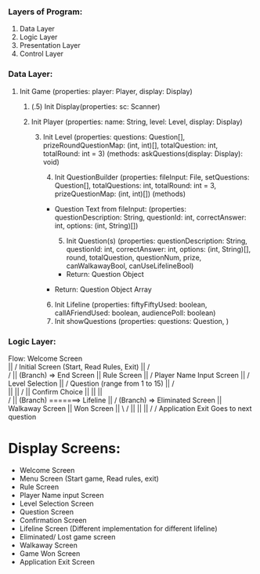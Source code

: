 ### Layers of Program:
1. Data Layer
2. Logic Layer
3. Presentation Layer
4. Control Layer

### Data Layer:
1. Init Game (properties: player: Player, display: Display)
    
    1. (.5) Init Display(properties: sc: Scanner)

    2. Init Player (properties: name: String, level: Level, display: Display)
        
        3. Init Level (properties: questions: Question[], prizeRoundQuestionMap: (int, int)[], totalQuestion: int, totalRound: int = 3) (methods: askQuestions(display: Display): void)
            
            4. Init QuestionBuilder (properties: fileInput: File,  setQuestions: Question[], totalQuestions: int, totalRound: int = 3, prizeQuestionMap: (int, int)[]) (methods)
            - Question Text from fileInput: (properties: questionDescription: String, questionId: int, correctAnswer: int, options: (int, String)[])
                
                5. Init Question(s) (properties: questionDescription: String, questionId: int, correctAnswer: int, options: (int, String)[], round, totalQuestion, questionNum, prize, canWalkawayBool, canUseLifelineBool) 
                - Return: Question Object

            - Return: Question Object Array

            6. Init Lifeline (properties: fiftyFiftyUsed: boolean, callAFriendUsed: boolean, audiencePoll: boolean)
            7. Init showQuestions (properties: questions: Question, )

### Logic Layer:
Flow: 
    Welcome Screen  
        ||
        \/
    Initial Screen (Start, Read Rules, Exit)
        ||                                  /\
        \/                                  ||
      (Branch)     => End Screen    ||  Rule Screen
        ||
        \/
    Player Name Input Screen
        ||
        \/
    Level Selection
        ||
        \/
    Question (range from 1 to 15) 
        ||               /\
        ||               ||
        \/               ||
     Confirm Choice      ||
        ||               ||    
        \/               ||
      (Branch) =======> Lifeline 
        ||
        \/
      (Branch) => Eliminated Screen || Walkaway Screen || Won Screen 
        ||            \                                          /
        ||                                ||
        ||                                \/
        \/                            Application Exit 
    Goes to next question 




# Display Screens:
- Welcome Screen 
- Menu Screen (Start game, Read rules, exit)
- Rule Screen 
- Player Name input Screen
- Level Selection Screen
- Question Screen
- Confirmation Screen
- Lifeline Screen (Different implementation for different lifeline)
- Eliminated/ Lost game screen
- Walkaway Screen
- Game Won Screen
- Application Exit Screen